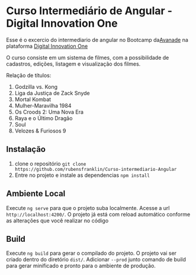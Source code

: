 # Curso Intermediário de Angular - Digital Innovation One

Esse é o excercio do intermediario de angular no Bootcamp da[Avanade](https://www.avanade.com/pt-br) na plataforma [Digital Innovation One](https://digitalinnovation.one/)

O curso consiste em um sistema de filmes, com a possibilidade de cadastros, edições, listagem e visualização dos filmes.

Relação de títulos:

1.	Godzilla vs. Kong
2.	Liga da Justiça de Zack Snyde
3.	Mortal Kombat 
4.	Mulher-Maravilha 1984
5.	Os Croods 2: Uma Nova Era
6.	Raya e o Último Dragão
7.	Soul 
8.	Velozes & Furiosos 9


## Instalação

1. clone o repositório `git clone https://github.com/rubensfranklin/Curso-intermediario-Angular`
2. Entre no projeto e instale as dependencias `npm install`

## Ambiente Local

Execute `ng serve` para que o projeto suba localmente. Acesse a url `http://localhost:4200/`. O projeto já está com reload automático conforme as alterações que você realizar no código

## Build

Execute `ng build` para gerar o compilado do projeto. O projeto vai ser criado dentro do diretório `dist/`. Adicionar `--prod` junto comando de build para gerar minificado e pronto para o ambiente de produção.

